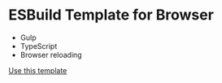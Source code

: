 # ESBuild Template for Browser

- Gulp
- TypeScript
- Browser reloading

[Use this template](https://github.com/ESBuildTemplates/ts-browser/generate)